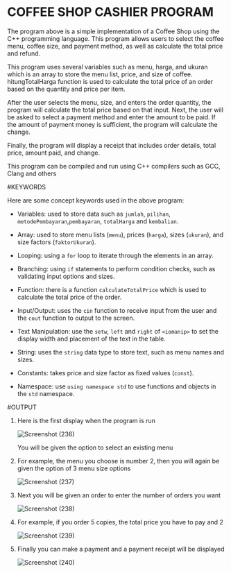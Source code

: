 # COFFEE SHOP CASHIER PROGRAM
  The program above is a simple implementation of a Coffee Shop using the C++ 
  programming language. This program allows users to select the coffee menu, 
  coffee size, and payment method, as well as calculate the total price and 
  refund.

  This program uses several variables such as menu, harga, and ukuran which is an 
  array to store the menu list, price, and size of coffee. hitungTotalHarga 
  function is used to calculate the total price of an order based on the quantity 
  and price per item.

  After the user selects the menu, size, and enters the order quantity, the 
  program will calculate the total price based on that input. Next, the user will 
  be asked to select a payment method and enter the amount to be paid. If the 
  amount of payment money is sufficient, the program will calculate the change.

  Finally, the program will display a receipt that includes order details, total 
  price, amount paid, and change.

  This program can be compiled and run using C++ compilers such as GCC, Clang and 
  others

  #KEYWORDS
  
  Here are some concept keywords used in the above program:
   - Variables: used to store data such as `jumlah`, `pilihan`, 
    `metodePembayaran`,`pembayaran`, `totalHarga` and `kembalian`.

   - Array: used to store menu lists (`menu`), prices (`harga`), sizes 
    (`ukuran`), and size factors (`faktorUkuran`).
   - Looping: using a `for` loop to iterate through the elements in an array.
   - Branching: using `if` statements to perform condition checks, such as 
     validating input options and sizes.
   - Function: there is a function `calculateTotalPrice` which is used to 
     calculate the total price of the order.
   - Input/Output: uses the `cin` function to receive input from the user and the 
    `cout` function to output to the screen.
   - Text Manipulation: use the `setw`, `left` and `right` of `<iomanip>` to set 
     the display width and placement of the text in the table.
   - String: uses the `string` data type to store text, such as menu names and 
     sizes.
   - Constants: takes price and size factor as fixed values (`const`).
   - Namespace: use `using namespace std` to use functions and objects in the 
    `std` namespace.

#OUTPUT

1.  Here is the first display when the program is run
   
    ![Screenshot (236)](https://github.com/babyshark27/program-kasir-coffeshop/assets/136563048/7df654b8-9c74-4a20-ac69-862b08564fcc)


    You will be given the option to select an existing menu

2.  For example, the menu you choose is number 2, then you will again be given 
    the option of 3 menu size options
    
     ![Screenshot (237)](https://github.com/babyshark27/program-kasir-coffeshop/assets/136563048/73696772-e913-4524-9f54-ad5dd641a7ad)

3. Next you will be given an order to enter the number of orders you want
   
   ![Screenshot (238)](https://github.com/babyshark27/program-kasir-coffeshop/assets/136563048/a8543fdc-4963-45d9-9daf-8175207ab4e6)

4. For example, if you order 5 copies, the total price you have to pay and 2
   
   ![Screenshot (239)](https://github.com/babyshark27/program-kasir-coffeshop/assets/136563048/32020266-1cb5-4cf1-8d35-4816aa87799b)

5. Finally you can make a payment and a payment receipt will be displayed
    
   ![Screenshot (240)](https://github.com/babyshark27/program-kasir-coffeshop/assets/136563048/556aba37-e96b-4e7e-8f12-7df32a897db0)

